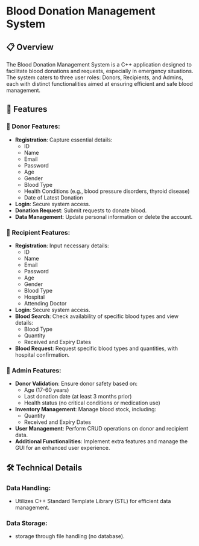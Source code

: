 # Blood Donation Management System

## 📋 Overview

The Blood Donation Management System is a C++ application 
designed to facilitate blood donations and requests, especially in emergency situations.
The system caters to three user roles: Donors, Recipients, and Admins,
each with distinct functionalities aimed at ensuring efficient and safe blood management.

## 🚀 Features

### 👥 Donor Features:
- **Registration**: Capture essential details:
  - ID
  - Name
  - Email
  - Password
  - Age
  - Gender
  - Blood Type
  - Health Conditions (e.g., blood pressure disorders, thyroid disease)
  - Date of Latest Donation
- **Login**: Secure system access.
- **Donation Request**: Submit requests to donate blood.
- **Data Management**: Update personal information or delete the account.

### 🏥 Recipient Features:
- **Registration**: Input necessary details:
  - ID
  - Name
  - Email
  - Password
  - Age
  - Gender
  - Blood Type
  - Hospital
  - Attending Doctor
- **Login**: Secure system access.
- **Blood Search**: Check availability of specific blood types and view details:
  - Blood Type
  - Quantity
  - Received and Expiry Dates
- **Blood Request**: Request specific blood types and quantities, with hospital confirmation.

### 🔧 Admin Features:
- **Donor Validation**: Ensure donor safety based on:
  - Age (17-60 years)
  - Last donation date (at least 3 months prior)
  - Health status (no critical conditions or medication use)
- **Inventory Management**: Manage blood stock, including:
  - Quantity
  - Received and Expiry Dates
- **User Management**: Perform CRUD operations on donor and recipient data.
- **Additional Functionalities**: Implement extra features and manage the GUI for an enhanced user experience.

## 🛠️ Technical Details

### Data Handling:
- Utilizes C++ Standard Template Library (STL) for efficient data management.

### Data Storage:
- storage through file handling (no database).
